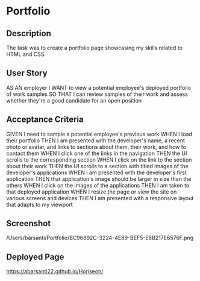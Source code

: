# Portfolio


## Description
The task was to create a portfolio page showcasing my skills related to HTML and CSS. 

## User Story
AS AN employer
I WANT to view a potential employee's deployed portfolio of work samples
SO THAT I can review samples of their work and assess whether they're a good candidate for an open position


## Acceptance Criteria
GIVEN I need to sample a potential employee's previous work
WHEN I load their portfolio
THEN I am presented with the developer's name, a recent photo or avatar, and links to sections about them, their work, and how to contact them
WHEN I click one of the links in the navigation
THEN the UI scrolls to the corresponding section
WHEN I click on the link to the section about their work
THEN the UI scrolls to a section with titled images of the developer's applications
WHEN I am presented with the developer's first application
THEN that application's image should be larger in size than the others
WHEN I click on the images of the applications
THEN I am taken to that deployed application
WHEN I resize the page or view the site on various screens and devices
THEN I am presented with a responsive layout that adapts to my viewport


## Screenshot
/Users/barsanti/Portfolio/BC96892C-3224-4E89-BEF5-E8B217E6576F.png

## Deployed Page
https://abarsanti22.github.io/Horiseon/
